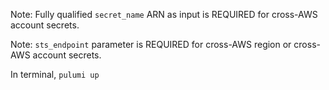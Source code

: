 Note: Fully qualified `secret_name` ARN as input is REQUIRED for cross-AWS account secrets.

Note: `sts_endpoint` parameter is REQUIRED for cross-AWS region or cross-AWS account secrets.

In terminal, `pulumi up` 